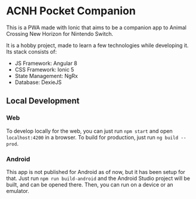 # ACNH Pocket Companion

This is a PWA made with Ionic that aims to be a companion app to Animal Crossing New Horizon for Nintendo Switch.

It is a hobby project, made to learn a few technologies while developing it. Its stack consists of:

* JS Framework: Angular 8
* CSS Framework: Ionic 5
* State Management: NgRx
* Database: DexieJS

## Local Development

### Web

To develop locally for the web, you can just run `npm start` and open `localhost:4200` in a browser.
To build for production, just run `ng build --prod`.

### Android

This app is not published for Android as of now, but it has been setup for that. Just run `npm run build-android` and the Android Studio project will be built, and can be opened there. Then, you can run on a device or an emulator.
